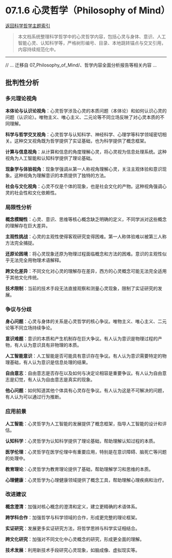 # 07.1.6 心灵哲学（Philosophy of Mind）

[返回科学哲学主题索引](README.md)

> 本文档系统整理科学哲学中的心灵哲学内容，包括心灵与身体、意识、人工智能心灵、认知科学等，严格树形编号、目录、本地跳转锚点与交叉引用，内容持续规范化中。

---

// ... 迁移自 07_Philosophy_of_Mind/、哲学内容全面分析报告等相关内容 ...

## 批判性分析

### 多元理论视角

**本体论与认识论视角**：心灵哲学涉及心灵的本质问题（本体论）和如何认识心灵的问题（认识论）。唯物主义、唯心主义、二元论等不同立场反映了对心灵本质的不同理解。

**科学与哲学交叉视角**：心灵哲学与认知科学、神经科学、心理学等科学领域密切相关。这种交叉视角既为哲学提供了实证基础，也为科学提供了概念框架。

**计算与信息视角**：从计算和信息的角度理解心灵，将心灵视为信息处理系统。这种视角为人工智能和认知科学提供了理论基础。

**现象学与体验视角**：现象学强调从第一人称视角理解心灵，关注主观体验和意识现象。这种视角为理解意识的本质提供了独特的方法。

**社会与文化视角**：心灵不仅是个体的现象，也是社会文化的产物。这种视角强调心灵的社会性和文化依赖性。

### 局限性分析

**概念模糊性**：心灵、意识、思维等核心概念缺乏明确的定义，不同学派对这些概念的理解存在巨大差异。

**主观性挑战**：心灵的主观性使得客观研究变得困难。第一人称体验难以被第三人称方法完全捕捉。

**还原论困境**：将心灵现象还原为物理过程面临概念和方法的困难。意识的主观性似乎无法完全用物理术语解释。

**跨文化差异**：不同文化对心灵的理解存在差异，西方的心灵概念可能无法完全适用于其他文化传统。

**技术限制**：当前的技术手段无法直接观察和测量心灵现象，限制了实证研究的发展。

### 争议与分歧

**身心问题**：心灵与身体的关系是心灵哲学的核心争议。唯物主义、唯心主义、二元论等不同立场持续争论。

**意识难题**：意识的本质和产生机制存在巨大争议。有人认为意识是物理过程的产物，有人认为意识具有非物理的本质。

**人工智能意识**：人工智能是否可能具有意识存在争议。有人认为意识需要特定的物理基础，有人认为意识是信息处理的结果。

**自由意志**：自由意志是否存在以及如何与决定论相容是重要争议。有人认为自由意志是幻觉，有人认为自由意志是真实的现象。

**他心问题**：如何知道其他个体具有心灵存在争议。有人认为这是不可解决的问题，有人认为可以通过行为推断。

### 应用前景

**人工智能**：心灵哲学为人工智能的发展提供了概念框架，指导人工智能的设计和评估。

**认知科学**：心灵哲学为认知科学提供了理论基础，帮助理解认知过程的本质。

**医学伦理**：心灵哲学在医学伦理中有重要应用，特别是在意识障碍、脑死亡等问题的处理中。

**教育理论**：心灵哲学为教育理论提供了基础，帮助理解学习和思维的本质。

**心理健康**：心灵哲学为心理健康领域提供了概念工具，帮助理解心理疾病和治疗。

### 改进建议

**概念澄清**：加强对核心概念的澄清和定义，建立更精确的术语体系。

**跨学科合作**：加强哲学与科学领域的合作，形成更完整的理论框架。

**实证研究**：发展更多实证研究方法，将哲学思辨与科学实证相结合。

**跨文化研究**：加强对不同文化中心灵概念的研究，形成更全面的理解。

**技术发展**：利用新技术手段研究心灵现象，如脑成像、虚拟现实等。
